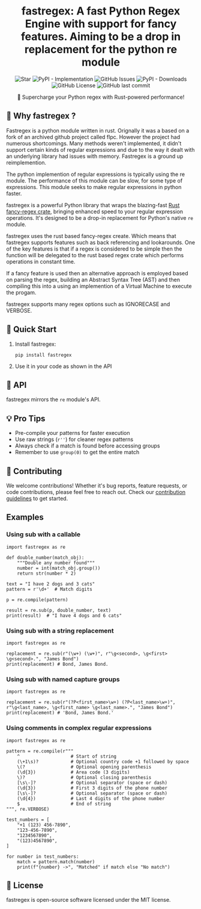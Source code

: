 <div align="center">
  

  # fastregex: A fast Python Regex Engine with support for fancy features. Aiming to be a drop in replacement for the python re module

  ![Star](https://img.shields.io/badge/Please%20Give%20A%20Star%20%E2%AD%90-30323D?style=flat-square)
  ![PyPI - Implementation](https://img.shields.io/pypi/implementation/fastregex?style=flat-square)
  ![GitHub Issues](https://img.shields.io/github/issues/hugopendlebury/fastregex?style=flat-square)
  ![PyPI - Downloads](https://img.shields.io/pypi/dd/fastregex?style=flat-square)
  ![GitHub License](https://img.shields.io/github/license/hugopendlebury/fastregex?style=flat-square)
  ![GitHub last commit](https://img.shields.io/github/last-commit/hugopendlebury/fastregex?display_timestamp=committer&style=flat-square)

  🚀 Supercharge your Python regex with Rust-powered performance!
</div>

## 🌟 Why fastregex ?

Fastregex is a python module written in rust. Orignally it was a based on a fork of an archived github project called flpc. However the project had
numerous shortcomings. Many methods weren't implemented, it didn't support certain kinds of regular expressions and due to the way it dealt with an
underlying library had issues with memory. Fastregex is a ground up reimplemention.

The python implemention of regular expressions is typically using the re module. The performance of this module can be slow, for some type of expressions.
This module seeks to make regular expressions in python faster. 

fastregex is a powerful Python library that wraps the blazing-fast [Rust fancy-regex crate](https://crates.io/crates/fancy-regex), bringing enhanced speed to your regular expression operations. It's designed to be a drop-in replacement for Python's native `re` module.


fastregex uses the rust based fancy-regex create. Which means that fastregex supports features such as back referencing and lookarounds. One of the key features is that if a regex is considered to be simple then the function will be delegated to the rust based regex crate which
performs operations in constant time.

If a fancy feature is used then an alternative approach is employed based on parsing the regex, building
an Abstract Syntax Tree (AST) and then compiling this into a using an implemention of a Virtual
Machine to execute the progam.

fastregex supports many regex options such as IGNORECASE and VERBOSE.

## 🚀 Quick Start

1. Install fastregex:
   ```
   pip install fastregex
   ```

2. Use it in your code as shown in the API

## 🔧 API

fastregex mirrors the `re` module's API.

## 💡 Pro Tips

- Pre-compile your patterns for faster execution
- Use raw strings (`r''`) for cleaner regex patterns
- Always check if a match is found before accessing groups
- Remember to use `group(0)` to get the entire match

## 🤝 Contributing

We welcome contributions! Whether it's bug reports, feature requests, or code contributions, please feel free to reach out. Check our [contribution guidelines](CONTRIBUTING.md) to get started.

## Examples

### Using sub with a callable

```
import fastregex as re

def double_number(match_obj):
    """Double any number found"""
    number = int(match_obj.group())
    return str(number * 2)

text = "I have 2 dogs and 3 cats"
pattern = r'\d+'  # Match digits

p = re.compile(pattern)

result = re.sub(p, double_number, text)
print(result)  # "I have 4 dogs and 6 cats"

```

### Using sub with a string replacement 
```
import fastregex as re

replacement = re.sub(r"(\w+) (\w+)", r"\g<second>, \g<first> \g<second>.", "James Bond")
print(replacement) # Bond, James Bond.
```

### Using sub with named capture groups 
```
import fastregex as re

replacement = re.sub(r"(?P<first_name>\w+) (?P<last_name>\w+)", r"\g<last_name>, \g<first_name> \g<last_name>.", "James Bond")
print(replacement) # 'Bond, James Bond.'
```

### Using comments in complex regular expressions
```
import fastregex as re

pattern = re.compile(r"""
    ^                   # Start of string
    (\+1\s)?            # Optional country code +1 followed by space
    \(?                 # Optional opening parenthesis
    (\d{3})             # Area code (3 digits)
    \)?                 # Optional closing parenthesis
    [\s\-]?             # Optional separator (space or dash)
    (\d{3})             # First 3 digits of the phone number
    [\s\-]?             # Optional separator (space or dash)
    (\d{4})             # Last 4 digits of the phone number
    $                   # End of string
""", re.VERBOSE)

test_numbers = [
    "+1 (123) 456-7890",
    "123-456-7890",
    "1234567890",
    "(123)4567890",
]

for number in test_numbers:
    match = pattern.match(number)
    print(f"{number} ->", "Matched" if match else "No match")
```

## 📄 License

fastregex is open-source software licensed under the MIT license.